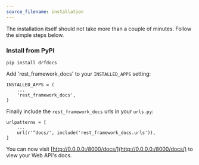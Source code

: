 ```yaml
---
source_filename: installation
---
```


The installation itself should not take more than a couple of minutes. Follow the simple steps below.

### Install from PyPI

    pip install drfdocs

Add 'rest_framework_docs' to your `INSTALLED_APPS` setting:

    INSTALLED_APPS = (
        ...
        'rest_framework_docs',
    )

Finally include the `rest_framework_docs` urls in your `urls.py`:

    urlpatterns = [
        ...
        url(r'^docs/', include('rest_framework_docs.urls')),
    ]

You can now visit [http://0.0.0.0:/8000/docs/](http://0.0.0.0:/8000/docs/) to view your Web API's docs.
